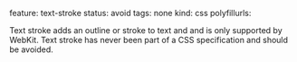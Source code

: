 feature: text-stroke
status: avoid
tags: none
kind: css
polyfillurls:

Text stroke adds an outline or stroke to text and and is only supported by WebKit. Text stroke has never been part of a CSS specification and should be avoided.
